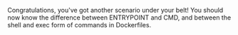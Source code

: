 Congratulations, you've got another scenario under your belt! You should now know the difference between ENTRYPOINT and CMD, and between the shell and exec form of commands in Dockerfiles. 
